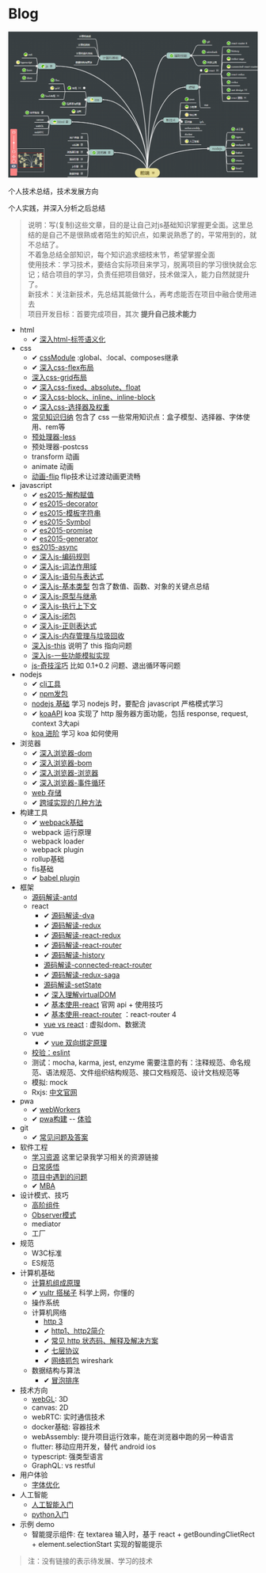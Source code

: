 # Blog

![abilityTree](./images/abilityTree.jpg)

个人技术总结，技术发展方向

个人实践，并深入分析之后总结

> 说明：写(复制)这些文章，目的是让自己对js基础知识掌握更全面。这里总结的是自己不是很熟或者陌生的知识点，如果说熟悉了的，平常用到的，就不总结了。  
> 不着急总结全部知识，每个知识追求细枝末节，希望掌握全面  
> 使用技术：学习技术，要结合实际项目来学习，脱离项目的学习很快就会忘记；结合项目的学习，负责任把项目做好，技术做深入，能力自然就提升了。  
> 新技术：关注新技术，先总结其能做什么，再考虑能否在项目中融合使用进去  
> 项目开发目标：首要完成项目，其次 **提升自己技术能力**

- html
  - ✔ [深入html-标签语义化](html/深入html-标签语义化.md)
- css
  - ✔ [cssModule](css/cssModule.md)  :global、:local、composes继承
  - ✔ [深入css-flex布局](css/深入css-flex.md)
  - [深入css-grid布局](css/深入css-grid.md)
  - ✔ [深入css-fixed、absolute、float](css/深入css-fixed、absolute、float.md)
  - ✔ [深入css-block、inline、inline-block](css/深入css-block、inline、inline-block.md)
  - ✔ [深入css-选择器及权重](css/深入css-选择器及权重.md)
  - [常见知识归纳](css/常见知识归纳.md) 包含了 css 一些常用知识点：盒子模型、选择器、字体使用、rem等
  - [预处理器-less](css/预处理器-less.md)
  - 预处理器-postcss
  - transform 动画
  - animate 动画
  - [动画-flip](css/动画-flip.md) flip技术让过渡动画更流畅
- javascript
  - ✔ [es2015-解构赋值](es/es6-解构赋值.md)
  - ✔ [es2015-decorator](es/es6-decorator.md)
  - ✔ [es2015-模板字符串](es/es6-模板字符串.md)
  - ✔ [es2015-Symbol](es/es6-Symbol.md)
  - ✔ [es2015-promise](es/es6-promise.md)
  - ✔ [es2015-generator](es/es6-generator.md)
  - [es2015-async](es/es6-async.md)
  - ✔ [深入js-编码规则](es/深入js-编码规则.md)
  - ✔ [深入js-词法作用域](es/深入js-作用域.md)
  - ✔ [深入js-语句与表达式](es/深入js-语句与表达式.md)
  - ✔ [深入js-基本类型](es/深入js-基本类型.md) 包含了数值、函数、对象的关键点总结
  - ✔ [深入js-原型与继承](es/深入js-原型与继承.md)
  - ✔ [深入js-执行上下文](es/深入js-执行上下文.md)
  - ✔ [深入js-闭包](es/深入js-闭包.md)
  - ✔ [深入js-正则表达式](es/深入js-正则表达式.md)
  - ✔ [深入js-内存管理与垃圾回收](es/深入js-内存管理与垃圾回收.md)
  - [深入js-this](es/深入js-this.md)  说明了 this 指向问题
  - [深入js-一些功能模拟实现](es/深入js-一些功能模拟实现.md)
  - [js-奇技淫巧](es/js-奇技淫巧.md)  比如 0.1+0.2 问题、退出循环等问题
- nodejs
  - ✔ [cli工具](nodejs/cli工具.md)
  - ✔ [npm发包](nodejs/npm发包.md)
  - [nodejs 基础](nodejs/基础知识.md) 学习 nodejs 时，要配合 javascript 严格模式学习
  - ✔ [koaAPI](nodejs/koaAPI.md) koa 实现了 http 服务器方面功能，包括 response, request, context 3大api
  - [koa 进阶](nodejs/koa进阶.md) 学习 koa 如何使用
- 浏览器
  - ✔ [深入浏览器-dom](browser/深入浏览器-dom.md)
  - ✔ [深入浏览器-bom](browser/深入浏览器-bom.md)
  - ✔ [深入浏览器-浏览器](browser/深入浏览器-浏览器.md)
  - ✔ [深入浏览器-事件循环](browser/深入浏览器-事件循环.md)
  - [web 存储](PWA/web存储.md)
  - ✔ [跨域实现的几种方法](other/跨域实现的几种方法.md)
- 构建工具
  - ✔ [webpack基础](webpack/webpack专题.md)
  - webpack 运行原理
  - webpack loader
  - webpack plugin
  - rollup基础
  - fis基础
  - ✔ [babel plugin](webpack/babel.md)
- 框架
  - [源码解读-antd](react/源码解读-antd.md)
  - react
    - ✔ [源码解读-dva](react/源码解读-dva.md)
    - ✔ [源码解读-redux](react/源码解读-redux.md)
    - ✔ [源码解读-react-redux](react/源码解读-react-redux.md)
    - ✔ [源码解读-react-router](react/源码解读-react-router.md)
    - ✔ [源码解读-history](react/源码解读-history.md)
    - [源码解读-connected-react-router](react/源码解读-connected-react-router.md)
    - ✔ [源码解读-redux-saga](react/源码解读-redux-saga.md)
    - [源码解读-setState](./源码解读-setState.md)
    - ✔ [深入理解virtualDOM](react/深入理解virtualDOM.md)
    - ✔ [基本使用-react](react/基本使用-react.md) 官网 api + 使用技巧
    - ✔ [基本使用-react-router](react/基本使用-react-router.md) ：react-router 4
    - [vue vs react](react/react-vs-vue.md) : 虚拟dom、数据流
  - vue
    - ✔ [vue 双向绑定原理](vue/vue响应式原理.md)
  - [校验：eslint](react/基本使用-eslint.md)
  - 测试：mocha, karma, jest, enzyme  需要注意的有：注释规范、命名规范、语法规范、文件组织结构规范、接口文档规范、设计文档规范等
  - 模拟: mock
  - Rxjs: [中文官网](https://cn.rx.js.org/)
- pwa
  - ✔ [webWorkers](PWA/webWorkers.md)
  - ✔ [pwa构建](PWA/pwa构建.md) -- [体验](https://heyunjiang.github.io/)
- git
  - ✔ [常见问题及答案](git/常见问题及答案.md)
- 软件工程
  - [学习资源](software/资源.md) 这里记录我学习相关的资源链接
  - [日常感悟](software/项目开发的日常感悟.md)
  - [项目中遇到的问题](software/项目中遇到的问题.md)
  - ✔ [MBA](software/MBA.md)
- 设计模式、技巧
  - [高阶组件](designModal/HOC.md)
  - [Observer模式](designModal/从vue响应式数据看观察者模式.md)
  - mediator
  - 工厂
- 规范
  - W3C标准
  - ES规范
- 计算机基础
  - [计算机组成原理](计算机基础/结构-计算机组成原理.md)
  - ✔ [vultr 搭梯子](计算机基础/vultr搭梯子.md)  科学上网，你懂的
  - 操作系统
  - 计算机网络
    - [http 3](计算机基础/网络-http3学习.md)
    - ✔ [http1、http2简介](计算机基础/网络-专题-http.md)
    - ✔ [常见 http 状态码、解释及解决方案](计算机基础/网络-httpCode.md)
    - ✔ [七层协议](计算机网络/网络-七层协议.md)
    - ✔ [网络抓包](计算机网络/网络-抓包.md) wireshark
  - 数据结构与算法
    - ✔ [冒泡排序](计算机网络/算法-冒泡排序最优.md)
- 技术方向
  - [webGL](webGL/入门.md): 3D
  - canvas: 2D
  - webRTC: 实时通信技术
  - docker基础: 容器技术
  - webAssembly: 提升项目运行效率，能在浏览器中跑的另一种语言
  - flutter: 移动应用开发，替代 android ios
  - typescript: 强类型语言
  - GraphQL: vs restful
- 用户体验
  - [字体优化](用户体验/字体优化.md)
- 人工智能
  - [人工智能入门](人工智能/人工智能入门.md)
  - [python入门](人工智能/python入门.md)
- 示例 demo
  - 智能提示组件: 在 textarea 输入时，基于 react + getBoundingClietRect + element.selectionStart 实现的智能提示

> 注：没有链接的表示待发展、学习的技术
